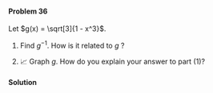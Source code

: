<div class="alert alert-warning" role="alert">
<h4 class="alert-heading">Problem 36</h4>

Let $g(x) = \sqrt[3]{1 - x^3}$.

1. Find $g^{-1}$. How is it related to $g$ ?

2. 📈 Graph $g$. How do you explain your answer to part (1)?

</div>

<div class="alert alert-success" role="alert">
<h4 class="alert-heading">Solution</h4>



</div>

